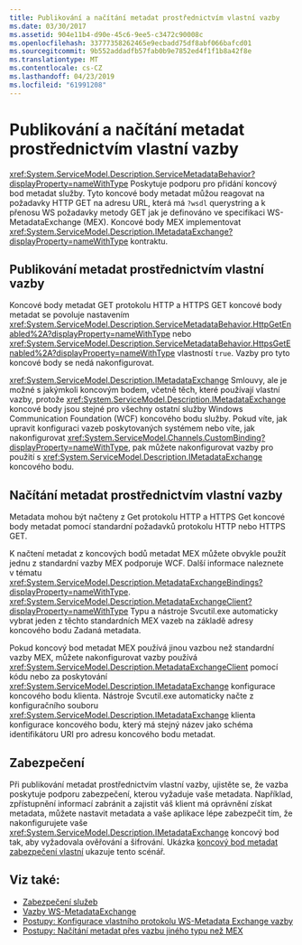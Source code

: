 ```yaml
---
title: Publikování a načítání metadat prostřednictvím vlastní vazby
ms.date: 03/30/2017
ms.assetid: 904e11b4-d90e-45c6-9ee5-c3472c90008c
ms.openlocfilehash: 33777358262465e9ecbadd75df8abf066bafcd01
ms.sourcegitcommit: 9b552addadfb57fab0b9e7852ed4f1f1b8a42f8e
ms.translationtype: MT
ms.contentlocale: cs-CZ
ms.lasthandoff: 04/23/2019
ms.locfileid: "61991208"
---
```

# <a name="publishing-and-retrieving-metadata-over-a-custom-binding"></a>Publikování a načítání metadat prostřednictvím vlastní vazby
<xref:System.ServiceModel.Description.ServiceMetadataBehavior?displayProperty=nameWithType> Poskytuje podporu pro přidání koncový bod metadat služby. Tyto koncové body metadat můžou reagovat na požadavky HTTP GET na adresu URL, která má `?wsdl` querystring a k přenosu WS požadavky metody GET jak je definováno ve specifikaci WS-MetadataExchange (MEX). Koncové body MEX implementovat <xref:System.ServiceModel.Description.IMetadataExchange?displayProperty=nameWithType> kontraktu.  
  
## <a name="publishing-metadata-over-a-custom-binding"></a>Publikování metadat prostřednictvím vlastní vazby  
 Koncové body metadat GET protokolu HTTP a HTTPS GET koncové body metadat se povoluje nastavením <xref:System.ServiceModel.Description.ServiceMetadataBehavior.HttpGetEnabled%2A?displayProperty=nameWithType> nebo <xref:System.ServiceModel.Description.ServiceMetadataBehavior.HttpsGetEnabled%2A?displayProperty=nameWithType> vlastností `true`. Vazby pro tyto koncové body se nedá nakonfigurovat.  
  
 <xref:System.ServiceModel.Description.IMetadataExchange> Smlouvy, ale je možné s jakýmkoli koncovým bodem, včetně těch, které používají vlastní vazby, protože <xref:System.ServiceModel.Description.IMetadataExchange> koncové body jsou stejné pro všechny ostatní služby Windows Communication Foundation (WCF) koncového bodu služby. Pokud víte, jak upravit konfiguraci vazeb poskytovaných systémem nebo víte, jak nakonfigurovat <xref:System.ServiceModel.Channels.CustomBinding?displayProperty=nameWithType>, pak můžete nakonfigurovat vazby pro použití s <xref:System.ServiceModel.Description.IMetadataExchange> koncového bodu.  
  
## <a name="retrieving-metadata-over-a-custom-binding"></a>Načítání metadat prostřednictvím vlastní vazby  
 Metadata mohou být načteny z Get protokolu HTTP a HTTPS Get koncové body metadat pomocí standardní požadavků protokolu HTTP nebo HTTPS GET.  
  
 K načtení metadat z koncových bodů metadat MEX můžete obvykle použít jednu z standardní vazby MEX podporuje WCF. Další informace naleznete v tématu <xref:System.ServiceModel.Description.MetadataExchangeBindings?displayProperty=nameWithType>. <xref:System.ServiceModel.Description.MetadataExchangeClient?displayProperty=nameWithType> Typu a nástroje Svcutil.exe automaticky vybrat jeden z těchto standardních MEX vazeb na základě adresy koncového bodu Zadaná metadata.  
  
 Pokud koncový bod metadat MEX používá jinou vazbou než standardní vazby MEX, můžete nakonfigurovat vazby používá <xref:System.ServiceModel.Description.MetadataExchangeClient> pomocí kódu nebo za poskytování <xref:System.ServiceModel.Description.IMetadataExchange> konfigurace koncového bodu klienta. Nástroje Svcutil.exe automaticky načte z konfiguračního souboru <xref:System.ServiceModel.Description.IMetadataExchange> klienta konfigurace koncového bodu, který má stejný název jako schéma identifikátoru URI pro adresu koncového bodu metadat.  
  
## <a name="security"></a>Zabezpečení  
 Při publikování metadat prostřednictvím vlastní vazby, ujistěte se, že vazba poskytuje podporu zabezpečení, kterou vyžaduje vaše metadata. Například, zpřístupnění informací zabránit a zajistit váš klient má oprávnění získat metadata, můžete nastavit metadata a vaše aplikace lépe zabezpečit tím, že nakonfigurujete vaše <xref:System.ServiceModel.Description.IMetadataExchange> koncový bod tak, aby vyžadovala ověřování a šifrování. Ukázka [koncový bod metadat zabezpečení vlastní](../../../../docs/framework/wcf/samples/custom-secure-metadata-endpoint.md) ukazuje tento scénář.  
  
## <a name="see-also"></a>Viz také:

- [Zabezpečení služeb](../../../../docs/framework/wcf/securing-services.md)
- [Vazby WS-MetadataExchange](../../../../docs/framework/wcf/extending/ws-metadataexchange-bindings.md)
- [Postupy: Konfigurace vlastního protokolu WS-Metadata Exchange vazby](../../../../docs/framework/wcf/extending/how-to-configure-a-custom-ws-metadata-exchange-binding.md)
- [Postupy: Načítání metadat přes vazbu jiného typu než MEX](../../../../docs/framework/wcf/extending/how-to-retrieve-metadata-over-a-non-mex-binding.md)

